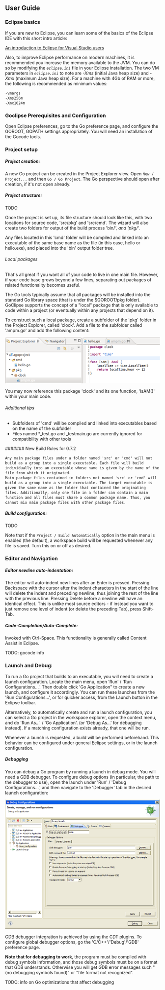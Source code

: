 ## User Guide

### Eclipse basics

If you are new to Eclipse, you can learn some of the basics of the Eclipse IDE with this short intro article: 

[An introduction to Eclipse for Visual Studio users
](http://www.ibm.com/developerworks/opensource/library/os-eclipse-visualstudio/)

Also, to improve Eclipse performance on modern machines, it is recommended you increase the memory available to 
the JVM. You can do so by modifying the _`eclipse.ini`_ file in your Eclipse installation. The two VM parameters 
in _`eclipse.ini`_ to note are _-Xms_ (initial Java heap size) and _-Xmx_ (maximum Java heap size). For a machine
with 4Gb of RAM or more, the following is recommended as minimum values:

```
-vmargs
-Xms256m
-Xmx1024m
```

### Goclipse Prerequisites and Configuration

Open Eclipse preferences, go to the Go preference page, and configure the GOROOT, GOPATH settings appropriately. You will need an installation of the Gocode tools.

### Project setup

##### Project creation:
A new Go project can be created in the Project Explorer view. Open `New / Project...` and then `Go / Go Project`. The Go perspective should open after creation, if it's not open already.

##### Project structure: 
TODO



Once the project is set up, its file structure should look like this, with two locations for source code, 'src/pkg' and 'src/cmd'. The wizard will also create two folders for output of the build process 'bin/<goos>_<goarch>', and 'pkg/<goos>_<goarch>'. 

Any files located in this 'cmd' folder will be compiled and linked into an executable of the same base name as the file (in this case, hello or hello.exe), and placed into the 'bin' output folder tree. 

###### Local packages

That's all great if you want all of your code to live in one main file. However, if your code base grows beyond a few lines, separating out packages of related functionality becomes useful.

The Go tools typically assume that all packages will be installed into the standard Go library space (that is under the $GOROOT/pkg folder). GoClipse supports the concept of a "local" package that is only available to code within a project (or eventually within any projects that depend on it).

To construct such a local package, create a subfolder of the 'pkg' folder in the Project Explorer, called 'clock'. Add a file to the subfolder called 'ampm.go' and add the following content: 

<div align="center">
<a><img src="screenshots/clock.png" /><a/> 
</div>

You may now reference this package 'clock' and its one function, 'IsAM()' within your main code.

###### Additional tips

 * Subfolders of 'cmd' will be compiled and linked into executables based on the name of the subfolder
 * Files named *_test.go and _testmain.go are currently ignored for compatibility with other tools 

####### New Build Rules for 0.7.2

    Any main package files under a folder named 'src' or 'cmd' will not build as a group into a single executable. Each file will build individually into an executable whose name is given by the name of the file from which it originated.
    Main package files contained in folders not named 'src' or 'cmd' will build as a group into a single executable. The target executable is given the same name as the folder that contained the originating files. Additionally, only one file in a folder can contain a main function and all files must share a common package name. Thus, you cannot mix main package files with other package files. 



##### Build configuration:
TODO

Note that if the `Project / Build Automatically` option in the main menu is enabled (the default), a workspace build will be requested whenever any file is saved. Turn this on or off as desired.

### Editor and Navigation

##### Editor newline auto-indentation:
The editor will auto-indent new lines after an Enter is pressed. Pressing Backspace with the cursor after the indent characters in the start of the line will delete the indent and preceding newline, thus joining the rest of the line with the previous line. Pressing Delete before a newline will have an identical effect.
This is unlike most source editors - if instead you want to just remove one level of indent (or delete the preceding Tab), press Shift-Tab. 

##### Code-Completion/Auto-Complete:
Invoked with Ctrl-Space. This functionality is generally called Content Assist in Eclipse. 

TODO: gocode info

### Launch and Debug:
To run a Go project that builds to an executable, you will need to create a launch configuration. Locate the main menu, open 'Run' / 'Run Configurations...'. Then double click 'Go Application" to create a new launch, and configure it accordingly. You can run these launches from the 'Run Configurations...', or for quicker access, from the Launch button in the Eclipse toolbar.

Alternatively, to automatically create and run a launch configuration, you can select a Go project in the workspace explorer, open the context menu, and do 'Run As...' / 'Go Application'. (or 'Debug As...' for debugging instead). If a matching configuration exists already, that one will be run.

Whenever a launch is requested, a build will be performed beforehand. This behavior can be configured under general Eclipse settings, or in the launch configuration.

##### Debugging
You can debug a Go program by running a launch in debug mode. You will need a GDB debugger. To configure debug options (in particular, the path to the debugger to use), open the launch under 'Run' / 'Debug Configurations...', and then navigate to the 'Debugger' tab in the desired launch configuration:

<div align="center">
<a><img src="screenshots/UserGuide_DebuggerLaunchConfiguration.png" /><a/> 
</div>

GDB debugger integration is achieved by using the CDT plugins. To configure global debugger options, go the 'C/C++'/'Debug'/'GDB' preference page.

**Note that for debugging to work**, the program must be compiled with debug symbols information, and those debug symbols must be on a format that GDB understands. Otherwise you will get GDB error messages such "(no debugging symbols found)" or "file format not recognized". 

TODO: info on Go optimizations that affect debugging

